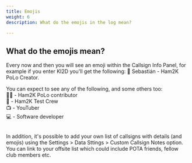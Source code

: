 ```yaml
---
title: Emojis
weight: 6
description: What do the emojis in the log mean?

---
```


## What do the emojis mean?

<p>Every now and then you will see an emoji within the Callsign Info Panel, for example if you enter KI2D you'll get the following: 🤩 Sebastián - Ham2K PoLo Creator.</p> 

You can expect to see any of the following, and some others too:<br>
🧑‍💻 - Ham2K PoLo contributor<br>
👷 - Ham2K Test Crew<br>
📺 - YouTuber<br>
💻 - Software developer<br><br>

In addition, it's possible to add your own list of callsigns with details (and emojis) using the Settings > Data Sttings > Custom Callsign Notes option. You can link to your offsite list which could include POTA friends, fellow club members etc.

